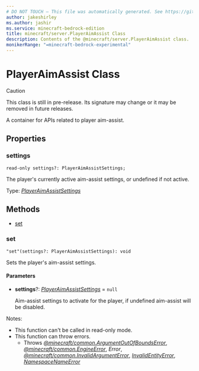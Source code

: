 ```yaml
---
# DO NOT TOUCH — This file was automatically generated. See https://github.com/mojang/minecraftapidocsgenerator to modify descriptions, examples, etc.
author: jakeshirley
ms.author: jashir
ms.service: minecraft-bedrock-edition
title: minecraft/server.PlayerAimAssist Class
description: Contents of the @minecraft/server.PlayerAimAssist class.
monikerRange: "=minecraft-bedrock-experimental"
---
```

# PlayerAimAssist Class

> [!CAUTION]
> This class is still in pre-release.  Its signature may change or it may be removed in future releases.

A container for APIs related to player aim-assist.

## Properties

### **settings**
`read-only settings?: PlayerAimAssistSettings;`

The player's currently active aim-assist settings, or undefined if not active.

Type: [*PlayerAimAssistSettings*](PlayerAimAssistSettings.md)

## Methods
- [set](#set)

### **set**
`
"set"(settings?: PlayerAimAssistSettings): void
`

Sets the player's aim-assist settings.

#### **Parameters**
- **settings**?: [*PlayerAimAssistSettings*](PlayerAimAssistSettings.md) = `null`
  
  Aim-assist settings to activate for the player, if undefined aim-assist will be disabled.
  
Notes:
- This function can't be called in read-only mode.
- This function can throw errors.
  - Throws [*@minecraft/common.ArgumentOutOfBoundsError*](../../minecraft/common/ArgumentOutOfBoundsError.md), [*@minecraft/common.EngineError*](../../minecraft/common/EngineError.md), *Error*, [*@minecraft/common.InvalidArgumentError*](../../minecraft/common/InvalidArgumentError.md), [*InvalidEntityError*](InvalidEntityError.md), [*NamespaceNameError*](NamespaceNameError.md)
